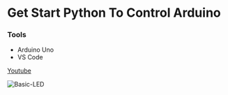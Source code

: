 # Get Start Python To Control Arduino

### Tools
* Arduino Uno
* VS Code

[Youtube](https://youtu.be/kTb8RLql86c)


![Basic-LED](https://github.com/HasanthaKarunachandra/GetStartPythonToControlArduino/assets/32540627/09509582-0668-4b04-a0e1-645bc6b29097)


